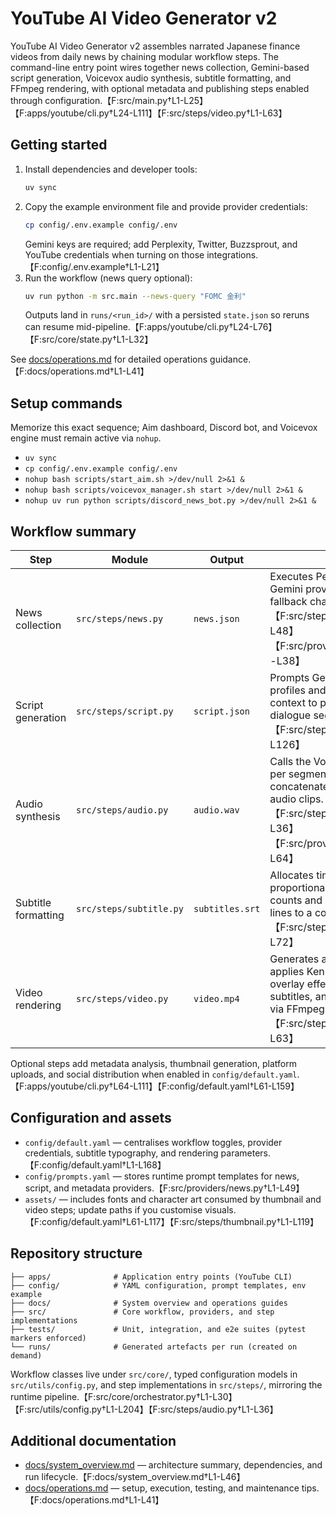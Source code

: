 # YouTube AI Video Generator v2

YouTube AI Video Generator v2 assembles narrated Japanese finance videos from daily news by chaining modular workflow steps. The command-line entry point wires together news collection, Gemini-based script generation, Voicevox audio synthesis, subtitle formatting, and FFmpeg rendering, with optional metadata and publishing steps enabled through configuration.【F:src/main.py†L1-L25】【F:apps/youtube/cli.py†L24-L111】【F:src/steps/video.py†L1-L63】

## Getting started
1. Install dependencies and developer tools:
   ```bash
   uv sync
   ```
2. Copy the example environment file and provide provider credentials:
   ```bash
   cp config/.env.example config/.env
   ```
   Gemini keys are required; add Perplexity, Twitter, Buzzsprout, and YouTube credentials when turning on those integrations.【F:config/.env.example†L1-L21】
3. Run the workflow (news query optional):
   ```bash
   uv run python -m src.main --news-query "FOMC 金利"
   ```
   Outputs land in `runs/<run_id>/` with a persisted `state.json` so reruns can resume mid-pipeline.【F:apps/youtube/cli.py†L24-L76】【F:src/core/state.py†L1-L32】

See [docs/operations.md](docs/operations.md) for detailed operations guidance.【F:docs/operations.md†L1-L41】

## Setup commands
Memorize this exact sequence; Aim dashboard, Discord bot, and Voicevox engine must remain active via `nohup`.

- `uv sync`
- `cp config/.env.example config/.env`
- `nohup bash scripts/start_aim.sh >/dev/null 2>&1 &`
- `nohup bash scripts/voicevox_manager.sh start >/dev/null 2>&1 &`
- `nohup uv run python scripts/discord_news_bot.py >/dev/null 2>&1 &`

## Workflow summary
| Step | Module | Output | Notes |
| --- | --- | --- | --- |
| News collection | `src/steps/news.py` | `news.json` | Executes Perplexity and Gemini providers with fallback chaining.【F:src/steps/news.py†L1-L48】【F:src/providers/base.py†L1-L38】 |
| Script generation | `src/steps/script.py` | `script.json` | Prompts Gemini with speaker profiles and previous run context to produce structured dialogue segments.【F:src/steps/script.py†L1-L126】 |
| Audio synthesis | `src/steps/audio.py` | `audio.wav` | Calls the Voicevox HTTP API per segment and concatenates the resulting audio clips.【F:src/steps/audio.py†L1-L36】【F:src/providers/tts.py†L1-L64】 |
| Subtitle formatting | `src/steps/subtitle.py` | `subtitles.srt` | Allocates time slices proportionally to character counts and wraps Japanese lines to a configurable width.【F:src/steps/subtitle.py†L1-L72】 |
| Video rendering | `src/steps/video.py` | `video.mp4` | Generates a colour plate, applies Ken Burns and overlay effects, burns subtitles, and muxes audio via FFmpeg.【F:src/steps/video.py†L1-L63】 |

Optional steps add metadata analysis, thumbnail generation, platform uploads, and social distribution when enabled in `config/default.yaml`.【F:apps/youtube/cli.py†L64-L111】【F:config/default.yaml†L61-L159】

## Configuration and assets
- `config/default.yaml` — centralises workflow toggles, provider credentials, subtitle typography, and rendering parameters.【F:config/default.yaml†L1-L168】
- `config/prompts.yaml` — stores runtime prompt templates for news, script, and metadata providers.【F:src/providers/news.py†L1-L49】
- `assets/` — includes fonts and character art consumed by thumbnail and video steps; update paths if you customise visuals.【F:config/default.yaml†L61-L117】【F:src/steps/thumbnail.py†L1-L119】

## Repository structure
```
├── apps/              # Application entry points (YouTube CLI)
├── config/            # YAML configuration, prompt templates, env example
├── docs/              # System overview and operations guides
├── src/               # Core workflow, providers, and step implementations
├── tests/             # Unit, integration, and e2e suites (pytest markers enforced)
└── runs/              # Generated artefacts per run (created on demand)
```
Workflow classes live under `src/core/`, typed configuration models in `src/utils/config.py`, and step implementations in `src/steps/`, mirroring the runtime pipeline.【F:src/core/orchestrator.py†L1-L30】【F:src/utils/config.py†L1-L204】【F:src/steps/audio.py†L1-L36】

## Additional documentation
- [docs/system_overview.md](docs/system_overview.md) — architecture summary, dependencies, and run lifecycle.【F:docs/system_overview.md†L1-L46】
- [docs/operations.md](docs/operations.md) — setup, execution, testing, and maintenance tips.【F:docs/operations.md†L1-L41】
